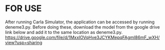 # FOR USE

After running Carla Simulator, the application can be accessed by running deneme3.py. Before doing these, download the model from the google drive link below and add it to the same location as deneme3.py.
https://drive.google.com/file/d/1MxxIOVqHve3JCYKMepqFAgmI86mF_wXH/view?usp=sharing
